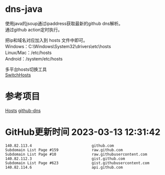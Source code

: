 # dns-java

使用java的jsoup通过ipaddress获取最新的github dns解析。  
通过github action定时执行。

把ip和域名对应加入到 hosts 文件中即可。  
Windows：C:\Windows\System32\drivers\etc\hosts  
Linux/Mac：/etc/hosts  
Android：/system/etc/hosts  

多平台hosts切换工具  
[SwitchHosts](https://github.com/oldj/SwitchHosts)

# 参考项目

[Hosts](https://github.com/JohyC/Hosts)
[github-dns](https://gitee.com/AutismSuperman/github-dns)

# GitHub更新时间 2023-03-13 12:31:42
```
140.82.113.4                           github.com
Subdomain List Page #159               raw.github.com
Subdomain List Page #10                raw.githubusercontent.com
140.82.112.3                           gist.github.com
Subdomain List Page #623               gist.githubusercontent.com
140.82.114.6                           api.github.com
```
